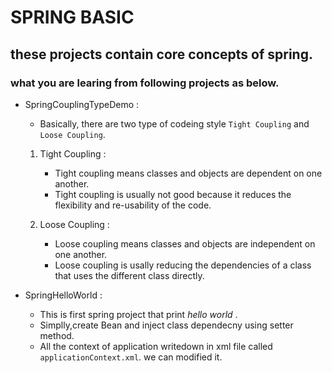 # SPRING BASIC
## these projects contain core concepts of spring. 
   ### what you are learing from following projects as below.
   - SpringCouplingTypeDemo :
      
     - Basically, there are two type of codeing style `Tight Coupling` and `Loose Coupling`.
     1. Tight Coupling :
         - Tight coupling means classes and objects are dependent on one another. 
         - Tight coupling is usually not good because it reduces the flexibility and re-usability of the code.
       
     2. Loose Coupling :
         - Loose coupling means classes and objects are independent on one another.
         - Loose coupling is usally reducing the dependencies of a class that uses the different class directly.
     
   - SpringHelloWorld :
  
      - This is first spring project that print *hello world* .
      - Simplly,create Bean and inject class dependecny using setter method. 
      - All the context of application writedown in xml file called `applicationContext.xml`. we can modified it.
